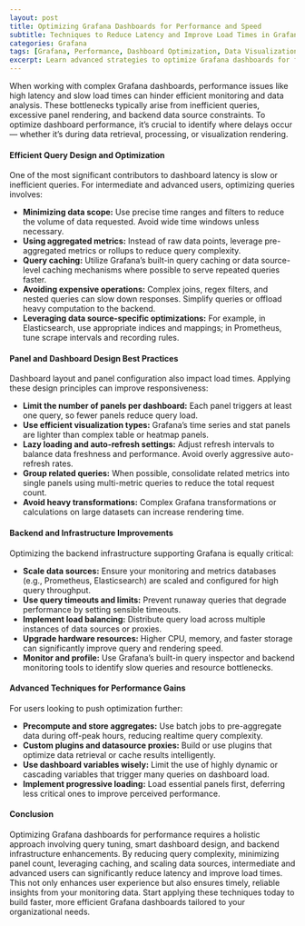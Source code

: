 ```yaml
---
layout: post
title: Optimizing Grafana Dashboards for Performance and Speed
subtitle: Techniques to Reduce Latency and Improve Load Times in Grafana Dashboards
categories: Grafana
tags: [Grafana, Performance, Dashboard Optimization, Data Visualization, Monitoring, Metrics, Query Optimization, Big Data]
excerpt: Learn advanced strategies to optimize Grafana dashboards for faster load times and lower latency. This guide covers query tuning, dashboard design, and backend improvements for intermediate to advanced users.
---
```

When working with complex Grafana dashboards, performance issues like high latency and slow load times can hinder efficient monitoring and data analysis. These bottlenecks typically arise from inefficient queries, excessive panel rendering, and backend data source constraints. To optimize dashboard performance, it’s crucial to identify where delays occur — whether it’s during data retrieval, processing, or visualization rendering.

#### Efficient Query Design and Optimization

One of the most significant contributors to dashboard latency is slow or inefficient queries. For intermediate and advanced users, optimizing queries involves:

- **Minimizing data scope:** Use precise time ranges and filters to reduce the volume of data requested. Avoid wide time windows unless necessary.
- **Using aggregated metrics:** Instead of raw data points, leverage pre-aggregated metrics or rollups to reduce query complexity.
- **Query caching:** Utilize Grafana’s built-in query caching or data source-level caching mechanisms where possible to serve repeated queries faster.
- **Avoiding expensive operations:** Complex joins, regex filters, and nested queries can slow down responses. Simplify queries or offload heavy computation to the backend.
- **Leveraging data source-specific optimizations:** For example, in Elasticsearch, use appropriate indices and mappings; in Prometheus, tune scrape intervals and recording rules.

#### Panel and Dashboard Design Best Practices

Dashboard layout and panel configuration also impact load times. Applying these design principles can improve responsiveness:

- **Limit the number of panels per dashboard:** Each panel triggers at least one query, so fewer panels reduce query load.
- **Use efficient visualization types:** Grafana’s time series and stat panels are lighter than complex table or heatmap panels.
- **Lazy loading and auto-refresh settings:** Adjust refresh intervals to balance data freshness and performance. Avoid overly aggressive auto-refresh rates.
- **Group related queries:** When possible, consolidate related metrics into single panels using multi-metric queries to reduce the total request count.
- **Avoid heavy transformations:** Complex Grafana transformations or calculations on large datasets can increase rendering time.

#### Backend and Infrastructure Improvements

Optimizing the backend infrastructure supporting Grafana is equally critical:

- **Scale data sources:** Ensure your monitoring and metrics databases (e.g., Prometheus, Elasticsearch) are scaled and configured for high query throughput.
- **Use query timeouts and limits:** Prevent runaway queries that degrade performance by setting sensible timeouts.
- **Implement load balancing:** Distribute query load across multiple instances of data sources or proxies.
- **Upgrade hardware resources:** Higher CPU, memory, and faster storage can significantly improve query and rendering speed.
- **Monitor and profile:** Use Grafana’s built-in query inspector and backend monitoring tools to identify slow queries and resource bottlenecks.

#### Advanced Techniques for Performance Gains

For users looking to push optimization further:

- **Precompute and store aggregates:** Use batch jobs to pre-aggregate data during off-peak hours, reducing realtime query complexity.
- **Custom plugins and datasource proxies:** Build or use plugins that optimize data retrieval or cache results intelligently.
- **Use dashboard variables wisely:** Limit the use of highly dynamic or cascading variables that trigger many queries on dashboard load.
- **Implement progressive loading:** Load essential panels first, deferring less critical ones to improve perceived performance.

#### Conclusion

Optimizing Grafana dashboards for performance requires a holistic approach involving query tuning, smart dashboard design, and backend infrastructure enhancements. By reducing query complexity, minimizing panel count, leveraging caching, and scaling data sources, intermediate and advanced users can significantly reduce latency and improve load times. This not only enhances user experience but also ensures timely, reliable insights from your monitoring data. Start applying these techniques today to build faster, more efficient Grafana dashboards tailored to your organizational needs.
